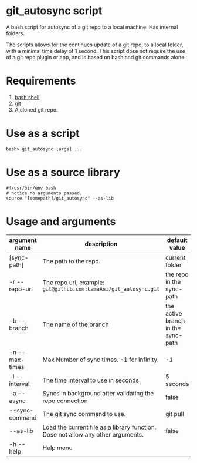 # git_autosync script

A bash script for autosync of a git repo to a local machine. Has internal folders.

The scripts allows for the continues update of a git repo, to a local folder, with a
minimal time delay of 1 second. This script dose not require the use of a git repo plugin
or app, and is based on bash and git commands alone.

# Requirements
1. [bash shell](https://en.wikipedia.org/wiki/Bash_(Unix_shell))
2. [git](https://git-scm.com/)
3. A cloned git repo.

# Use as a script
```shell
bash> git_autosync [args] ...
```

# Use as a source library
```shell
#!/usr/bin/env bash
# notice no arguments passed.
source "[somepath]/git_autosync" --as-lib
```

# Usage and arguments

argument name | description | default value
---|---|---
[sync-path]     |The path to the repo. | current folder
-r --repo-url   |The repo url, example: `git@github.com:LamaAni/git_autosync.git`  | the repo in the sync-path
-b --branch     |The name of the branch | the active branch in the sync-path
-n --max-times  |Max Number of sync times. -1 for infinity. | -1
-i --interval   |The time interval to use in seconds | 5 seconds
-a --async      |Syncs in background after validating the repo connection | false
--sync-command  |The git sync command to use. | git pull
--as-lib        |Load the current file as a library function. Dose not allow any other arguments. | false
-h --help       |Help menu
